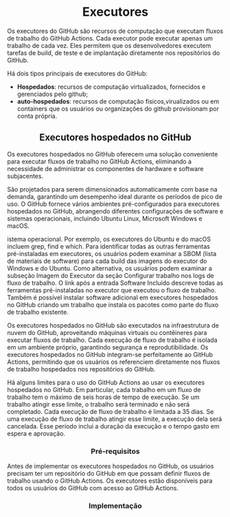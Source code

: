 <h1 align=center>Executores</h1>

Os executores do GitHub são recursos de computação que executam fluxos de trabalho do GitHub Actions. Cada executor pode executar apenas um trabalho de cada vez. Eles permitem que os desenvolvedores executem tarefas de build, de teste e de implantação diretamente nos repositórios do GitHub. 

Há dois tipos principais de executores do GitHub:
* **Hospedados**: recursos de computação virtualizados, fornecidos e gerenciados pelo github;
* **auto-hospedados**: recursos de computação físicos,virualizados ou em containers que os usuários ou organizações do github provisionam por conta própria.

<h2 align=center>Executores hospedados no GitHub</h2>

Os executores hospedados no GitHub oferecem uma solução conveniente para executar fluxos de trabalho no GitHub Actions, eliminando a necessidade de administrar os componentes de hardware e software subjacentes.

São projetados para serem dimensionados automaticamente com base na demanda, garantindo um desempenho ideal durante os períodos de pico de uso. O GitHub fornece vários ambientes pré-configurados para executores hospedados no GitHub, abrangendo diferentes configurações de software e sistemas operacionais, incluindo Ubuntu Linux, Microsoft Windows e macOS.

istema operacional. Por exemplo, os executores do Ubuntu e do macOS incluem grep, find e which. Para identificar todas as outras ferramentas pré-instaladas em executores, os usuários podem examinar a SBOM (lista de materiais de software) para cada build das imagens do executor do Windows e do Ubuntu. Como alternativa, os usuários podem examinar a subseção Imagem do Executor da seção Configurar trabalho nos logs de fluxo de trabalho. O link após a entrada Software Incluído descreve todas as ferramentas pré-instaladas no executor que executou o fluxo de trabalho. Também é possível instalar software adicional em executores hospedados no GitHub criando um trabalho que instala os pacotes como parte do fluxo de trabalho existente.

Os executores hospedados no GitHub são executados na infraestrutura de nuvem do GitHub, aproveitando máquinas virtuais ou contêineres para executar fluxos de trabalho. Cada execução de fluxo de trabalho é isolada em um ambiente próprio, garantindo segurança e reprodutibilidade. Os executores hospedados no GitHub integram-se perfeitamente ao GitHub Actions, permitindo que os usuários os referenciem diretamente nos fluxos de trabalho hospedados nos repositórios do GitHub.

Há alguns limites para o uso do GitHub Actions ao usar os executores hospedados no GitHub. Em particular, cada trabalho em um fluxo de trabalho tem o máximo de seis horas de tempo de execução. Se um trabalho atingir esse limite, o trabalho será terminado e não será completado. Cada execução de fluxo de trabalho é limitada a 35 dias. Se uma execução de fluxo de trabalho atingir esse limite, a execução dela será cancelada. Esse período inclui a duração da execução e o tempo gasto em espera e aprovação.

<h3 align=center>Pré-requisitos</h3>
Antes de implementar os executores hospedados no GitHub, os usuários precisam ter um repositório do GitHub em que possam definir fluxos de trabalho usando o GitHub Actions. Os executores estão disponíveis para todos os usuários do GitHub com acesso ao GitHub Actions.

<h3 align=center>Implementação</h3>

